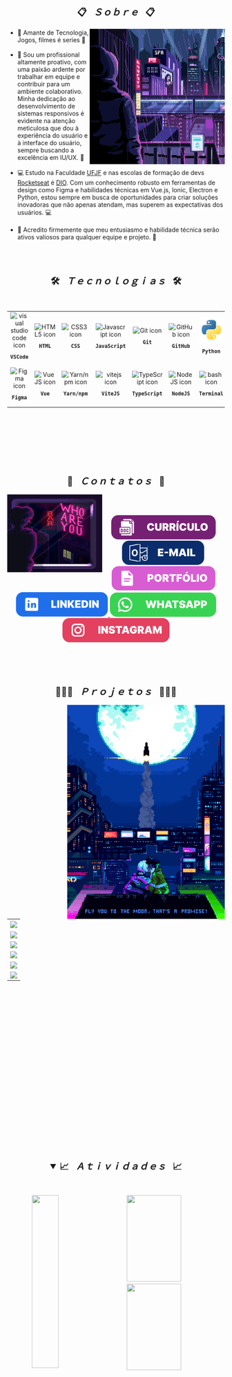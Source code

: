 
<h2 align="center">📋&ensp; <i>Ｓｏｂｒｅ</i> &ensp;📋</h2>
<img align="right" src="./images/about-me.gif" width="313px" height="313px" alt="about me">
<!-- <table align="center">
  <tr>
    <td>
      <b>
        <a href="README.md">🇧🇷 Português</a>
      </b>
    </td>
    <td>
      <a href="README-EN.md">🇺🇸 English</a>
    </td>
  </tr>
</table> -->
<ul align="left">
    <li>🤩️ Amante de Tecnologia, Jogos, filmes é series 🤩️</li><br>
    <li>🚀 Sou um profissional altamente proativo, com uma paixão ardente por trabalhar em equipe e contribuir para um ambiente colaborativo. Minha dedicação ao desenvolvimento de sistemas responsivos é evidente na atenção meticulosa que dou à experiência do usuário e à interface do usuário, sempre buscando a excelência em IU/UX. 🚀</li><br>
    <li>💻 Estudo na Faculdade <a href="https://www2.ufjf.br/ufjf/" target="_blank">UFJF</a> e nas escolas de formação de devs <a href="https://www.rocketseat.com.br/" target="_blank">Rocketseat</a> é <a href="https://www.dio.me" target="_blank">DIO</a>. Com um conhecimento robusto em ferramentas de design como Figma e habilidades técnicas em Vue.js, Ionic, Electron e Python, estou sempre em busca de oportunidades para criar soluções inovadoras que não apenas atendam, mas superem as expectativas dos usuários. 💻</li><br>
    <li>🔮 Acredito firmemente que meu entusiasmo e habilidade técnica serão ativos valiosos para qualquer equipe e projeto. 🔮</li><br>
</ul>
<br>

<h2 align="center">🛠️&ensp; <i>Ｔｅｃｎｏｌｏｇｉａｓ</i> &ensp;🛠️</h2>
<br>
<table align="center" height="300px">
  <tr>
    <td align="center">
      <img src="https://skillicons.dev/icons?i=vscode" width="65px" alt="visual studio code icon"/><br>
      <sub>
        <b>
          <pre>VSCode</pre>
        </b>
      </sub>
    </td>
    <td align="center">
      <img src="https://skillicons.dev/icons?i=html" width="65px" alt="HTML5 icon"/><br>
      <sub>
        <b>
          <pre>HTML</pre>
        </b>
      </sub>
    </td>
    <td align="center">
      <img src="https://skillicons.dev/icons?i=css" width="65px" alt="CSS3 icon"/><br>
      <sub>
        <b>
          <pre>&ensp;CSS&ensp;</pre>
        </b>
      </sub>
    </td>
    <td align="center">
      <img src="https://skillicons.dev/icons?i=javascript" width="65px" alt="Javascript icon"/><br>
      <sub>
        <b>
          <pre>JavaScript</pre>
        </b>
      </sub>
    </td>
    <td align="center" width="100px;">
      <img src="https://skillicons.dev/icons?i=git" width="65px" alt="Git icon"/><br>
      <sub>
        <b>
          <pre>&emsp;Git&emsp;</pre>
        </b>
      </sub>
    </td>
    <td align="center" width="100px;">
      <img src="https://skillicons.dev/icons?i=github" width="65px" alt="GitHub icon"/><br>
      <sub>
        <b>
          <pre>&emsp;GitHub&emsp;</pre>
        </b>
      </sub>
    </td>
    <td align="center">
      <img src="https://raw.githubusercontent.com/devicons/devicon/master/icons/python/python-original.svg" width="65px" alt="Markdown icon"/><br>
      <sub>
        <b>
          <pre>Python</pre>
        </b>
      </sub>
    </td>
  </tr>
  <tr>
    <td align="center">
      <img src="https://skillicons.dev/icons?i=figma" width="65px" alt="Figma icon"/><br>
      <sub>
        <b>
          <pre>Figma</pre>
        </b>
      </sub>
    </td>
    <td align="center">
      <img src="https://skillicons.dev/icons?i=vue" width="65px" alt="VueJS icon"/><br>
      <sub>
        <b>
          <pre>Vue</pre>
        </b>
      </sub>
    </td>
     <td align="center">
      <img src="https://user-images.githubusercontent.com/86276393/177162603-b078ec0b-5097-4067-9e04-f2e260e298a8.png" width="65px" alt="Yarn/npm icon"/><br>
      <sub>
        <b>
          <pre>Yarn/npm</pre>
        </b>
      </sub>
    </td>
    <td align="center">
      <img src="https://skillicons.dev/icons?i=vite" width="65px" alt="vitejs icon"/><br>
      <sub>
        <b>
          <pre>ViteJS</pre>
        </b>
      </sub>
    </td>
    <td align="center">
      <img src="https://skillicons.dev/icons?i=typescript" width="65px" alt="TypeScript icon"/><br>
      <sub>
        <b>
          <pre>TypeScript</pre>
        </b>
      </sub>
    </td>
    <td align="center">
      <img src="https://skillicons.dev/icons?i=nodejs" width="65px" alt="NodeJS icon"/><br>
      <sub>
        <b>
          <pre>NodeJS</pre>
        </b>
      </sub>
    </td>
    <td align="center">
      <img src="https://skillicons.dev/icons?i=bash" width="65px" alt="bash icon"/><br>
      <sub>
        <b>
          <pre>Terminal</pre>
        </b>
      </sub>
    </td>
  </tr>
</table> 
<br><br>

<h2 align="center">💬&ensp; <i>Ｃｏｎｔａｔｏｓ</i> &ensp;💬</h2>
<img align="left" width="220px" height="180px" src="./images/who-are-you.gif" alt="anime coding">
<br><br>
<p align="center">
  <a href="[https://1drv.ms/b/s!AhsGqvf9m9xdl8YY5LO8uV75-ubNAg?e=0FYxRL](https://drive.google.com/file/d/1bvFD08xOXFaSdvYeE5Nh5gq-Q_lBdhiH/view?usp=sharing)" alt="currículo">
    <img src="./images/button/curriculo.svg" alt="currículo">
  </a>
  <a href = "mailto:savio.ribeiro1690@live.com" alt="e-mail"><img src="./images/button/e-mail.svg" target="_blank">
  </a> 
  <a href="https://www.linkedin.com/in/saviorbp/" alt="Portfólio" target="_blank">
    <img src="./images/button/portfolio.svg" alt="Portfólio">
  </a> 
  <a href="https://www.linkedin.com/in/saviorbp/" alt="Linkedin" target="_blank">
    <img src="./images/button/linkedin.svg" alt="linkedin">
  </a>
  <a href="https://wa.me/5532999718142?text=Sinta-se%20livre%20para%20entrar%20em%20contato%20comigo." alt="WhatsApp" target="_blank">
    <img src="./images/button/whatsapp.svg" alt="Whatsapp">
  </a>
  <a href="https://www.instagram.com/saviorbp/" alt="Instagram" target="_blank">
    <img src="./images/button/instagram.svg" alt="Instagram">
  </a>
</p>
<br><br><br>

<h2 align="center">👨🏻‍💻&ensp; <i>Ｐｒｏｊｅｔｏｓ</i> &ensp;👨🏻‍💻</h2>
<img align="right" src="./images/cyberpunk.gif" height="495px" width="365px" alt="projects image">
<table height="495px" width="365px">
  <tr>
    <td>
    <a href="https://github.com/saviorbp/minicurso-react-projeto-1" target="_blank">
      <img align="center" src="https://github-readme-stats.vercel.app/api/pin/?username=saviorbp&repo=minicurso-react-projeto-1&theme=tokyonight&hide_border=true">
    </a>
    </td>
  </tr>
  <tr>
    <td>
    <a href="https://github.com/saviorbp/minicurso-react-projeto-2" target="_blank">
      <img align="center" src="https://github-readme-stats.vercel.app/api/pin/?username=saviorbp&repo=minicurso-react-projeto-2&theme=tokyonight&hide_border=true">
    </a>
    </td>
  </tr>
  <tr>
    <td>
    <a href="https://github.com/saviorbp/jogo-idle-clicker-react" target="_blank">
      <img align="center" src="https://github-readme-stats.vercel.app/api/pin/?username=saviorbp&repo=jogo-idle-clicker-react&theme=tokyonight&hide_border=true">
    </a>
    </td>
  </tr>
  <tr>
    <td>
    <a href="https://github.com/saviorbp/aula-de-css-para-a-codi-academi" target="_blank">
      <img align="center" src="https://github-readme-stats.vercel.app/api/pin/?username=saviorbp&repo=aula-de-css-para-a-codi-academi&theme=tokyonight&hide_border=true">
  </a>
    </td>
  </tr>
  <tr>
    <td>
    <a href="https://github.com/saviorbp/Pricing-Card-Code---processo-seletivo-code-academy" target="_blank">
      <img align="center" src="https://github-readme-stats.vercel.app/api/pin/?username=saviorbp&repo=Pricing-Card-Code---processo-seletivo-code-academy&theme=tokyonight&hide_border=true">
  </a>
    </td>
  </tr>
  <tr>
    <td>
     <a href="https://github.com/saviorbp/estagio" target="_blank">
      <img align="center" src="https://github-readme-stats.vercel.app/api/pin/?username=saviorbp&repo=estagio&theme=tokyonight&hide_border=true">
    </a>
    </td>
  </tr>
</table>
<br>

<h2 align="center">
<details open>
<summary>📈&ensp; <i>Ａｔｉｖｉｄａｄｅｓ</i> &ensp;📈</summary>
<br>
<p align="center">
<img align="left" height="400px" width="35%" src="https://github-readme-stats.vercel.app/api/top-langs/?username=saviorbp&langs_count=8&theme=tokyonight&hide_border=true">
</p>
<p align="center">
  <img height="200px" width="50%" src="https://github-readme-stats.vercel.app/api?username=saviorbp&show_icons=true&custom_title=Saviorbp's%20Github%20Stats&theme=tokyonight&hide_border=true">
  <br>
  <img height="200px" width="50%" src="https://github-readme-streak-stats.herokuapp.com/?user=saviorbp&theme=tokyonight&hide_border=true">
</p>

</details>
